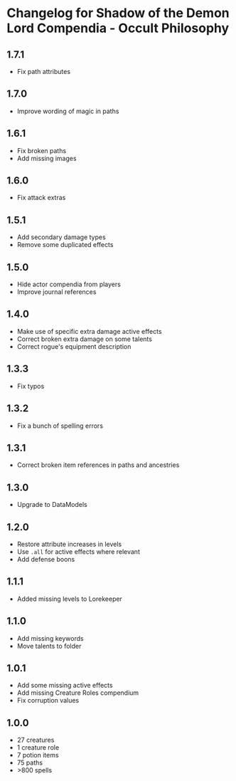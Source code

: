 # Changelog for Shadow of the Demon Lord Compendia - Occult Philosophy

## 1.7.1

- Fix path attributes

## 1.7.0

- Improve wording of magic in paths

## 1.6.1

- Fix broken paths
- Add missing images

## 1.6.0

- Fix attack extras

## 1.5.1

- Add secondary damage types
- Remove some duplicated effects

## 1.5.0

- Hide actor compendia from players
- Improve journal references

## 1.4.0

- Make use of specific extra damage active effects
- Correct broken extra damage on some talents
- Correct rogue's equipment description

## 1.3.3

- Fix typos

## 1.3.2

- Fix a bunch of spelling errors

## 1.3.1

- Correct broken item references in paths and ancestries


## 1.3.0

- Upgrade to DataModels

## 1.2.0

- Restore attribute increases in levels
- Use `.all` for active effects where relevant
- Add defense boons

## 1.1.1

- Added missing levels to Lorekeeper

## 1.1.0

- Add missing keywords
- Move talents to folder

## 1.0.1

- Add some missing active effects
- Add missing Creature Roles compendium
- Fix corruption values

## 1.0.0

- 27 creatures
- 1 creature role
- 7 potion items
- 75 paths
- \>800 spells
